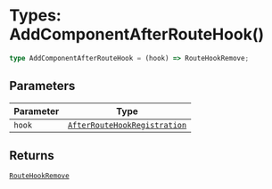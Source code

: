 # Types: AddComponentAfterRouteHook()

```ts
type AddComponentAfterRouteHook = (hook) => RouteHookRemove;
```

## Parameters

| Parameter | Type |
| ------ | ------ |
| `hook` | [`AfterRouteHookRegistration`](AfterRouteHookRegistration.md) |

## Returns

[`RouteHookRemove`](RouteHookRemove.md)

